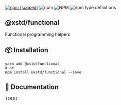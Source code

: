 [![npm (scoped)](https://img.shields.io/npm/v/@xstd/functional.svg)](https://www.npmjs.com/package/@xstd/functional)
![npm](https://img.shields.io/npm/dm/@xstd/functional.svg)
![NPM](https://img.shields.io/npm/l/@xstd/functional.svg)
![npm type definitions](https://img.shields.io/npm/types/@xstd/functional.svg)

## @xstd/functional

Functional programming helpers

## 📦 Installation

```shell
yarn add @xstd/functional
# or
npm install @xstd/functional --save
```

## 📜 Documentation

TODO
